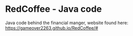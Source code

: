 # RedCoffee - Java code

Java code behind the financial manger, website found here: https://gameover2263.github.io/RedCoffee/#
